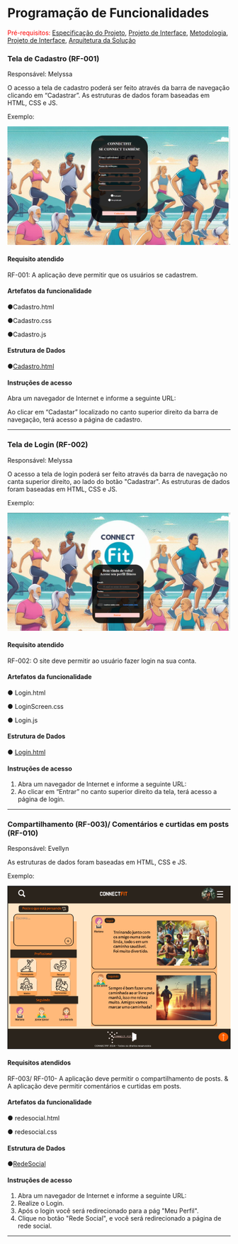 # Programação de Funcionalidades

<span style="color:red">Pré-requisitos: <a href="2-Especificação do Projeto.md"> Especificação do Projeto</a></span>, <a href="3-Projeto de Interface.md"> Projeto de Interface</a>, <a href="4-Metodologia.md"> Metodologia</a>, <a href="3-Projeto de Interface.md"> Projeto de Interface</a>, <a href="5-Arquitetura da Solução.md"> Arquitetura da Solução</a>

### Tela de Cadastro (RF-001)

Responsável: Melyssa

O acesso a tela de cadastro poderá ser feito através da barra de navegação clicando em “Cadastrar”. As estruturas de dados foram baseadas em HTML, CSS e JS.

Exemplo: 


![Cadastro](https://github.com/ICEI-PUC-Minas-PMV-ADS/pmv-ads-2024-e1-proj-web-t15-connectfit/blob/773ea17df9a1fd0e9e008bd13305cac8b6ac93d6/docs/img/Cadastro.png)



#### Requisito atendido

RF-001: A aplicação deve permitir que os usuários se cadastrem.


#### Artefatos da funcionalidade

●Cadastro.html

●Cadastro.css

●Cadastro.js


#### Estrutura de Dados

●[Cadastro.html](https://github.com/ICEI-PUC-Minas-PMV-ADS/pmv-ads-2024-e1-proj-web-t15-connectfit/blob/773ea17df9a1fd0e9e008bd13305cac8b6ac93d6/codigo-fonte/Cadastro.html)


#### Instruções de acesso

Abra um navegador de Internet e informe a seguinte URL: 

Ao clicar em “Cadastar” localizado no canto superior direito da barra de navegação, terá acesso a página de cadastro.

<hr>

### Tela de Login (RF-002)

Responsável: Melyssa

O acesso a tela de login poderá ser feito através da barra de navegação no canta superior direito, ao lado do botão "Cadastrar". As estruturas de dados foram baseadas em HTML, CSS e JS.

Exemplo: 


![Pagina-login](https://github.com/ICEI-PUC-Minas-PMV-ADS/pmv-ads-2024-e1-proj-web-t15-connectfit/blob/9d6d895deda36289578098b4c7e359db525917ba/docs/img/Tela%20Login.png)


#### Requisito atendido

RF-002: O site deve permitir ao usuário fazer login na sua conta.

#### Artefatos da funcionalidade

●	Login.html 

●	LoginScreen.css

● Login.js


#### Estrutura de Dados

●	[Login.html](https://github.com/ICEI-PUC-Minas-PMV-ADS/pmv-ads-2024-e1-proj-web-t15-connectfit/blob/9d6d895deda36289578098b4c7e359db525917ba/codigo-fonte/Login.html)


#### Instruções de acesso

1.	Abra um navegador de Internet e informe a seguinte URL:
2.	Ao clicar em “Entrar” no canto superior direito da tela, terá acesso a página de login.

<hr>

### Compartilhamento (RF-003)/ Comentários e curtidas em posts (RF-010)

Responsável: Evellyn

As estruturas de dados foram baseadas em HTML, CSS e JS.

Exemplo:

![Compartilhamento](https://github.com/ICEI-PUC-Minas-PMV-ADS/pmv-ads-2024-e1-proj-web-t15-connectfit/blob/2b6199e314ad3ce53c0431d60bbc1d296160e048/docs/img/redes-sociais.png)


#### Requisitos atendidos

RF-003/ RF-010- A aplicação deve permitir o compartilhamento de posts. & A aplicação deve permitir comentários e curtidas em posts.


#### Artefatos da funcionalidade

●	redesocial.html 

●	redesocial.css


#### Estrutura de Dados

●[RedeSocial](https://github.com/ICEI-PUC-Minas-PMV-ADS/pmv-ads-2024-e1-proj-web-t15-connectfit/blob/5ac5a658bddd7c0af4281146145d1a9333576b83/codigo-fonte/redesocial.html)


#### Instruções de acesso
1.	Abra um navegador de Internet e informe a seguinte URL: 
2.	Realize o Login.
3.	Após o login você será redirecionado para a pág "Meu Perfil". 
4.	 Clique no botão "Rede Social", e você será redirecionado a página de rede social. 

<hr>
